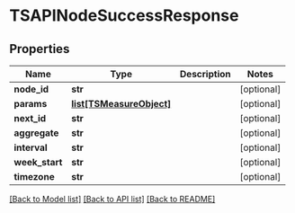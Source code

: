 # TSAPINodeSuccessResponse

## Properties
Name | Type | Description | Notes
------------ | ------------- | ------------- | -------------
**node_id** | **str** |  | [optional] 
**params** | [**list[TSMeasureObject]**](TSMeasureObject.md) |  | [optional] 
**next_id** | **str** |  | [optional] 
**aggregate** | **str** |  | [optional] 
**interval** | **str** |  | [optional] 
**week_start** | **str** |  | [optional] 
**timezone** | **str** |  | [optional] 

[[Back to Model list]](../README.md#documentation-for-models) [[Back to API list]](../README.md#documentation-for-api-endpoints) [[Back to README]](../README.md)

